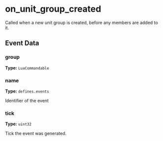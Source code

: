 # on_unit_group_created

Called when a new unit group is created, before any members are added to it.

## Event Data

### group

**Type:** `LuaCommandable`

### name

**Type:** `defines.events`

Identifier of the event

### tick

**Type:** `uint32`

Tick the event was generated.

